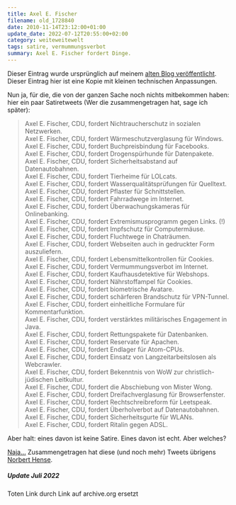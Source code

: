 ```yaml
---
title: Axel E. Fischer
filename: old_1728840
date: 2010-11-14T23:12:00+01:00
update_date: 2022-07-12T20:55:00+02:00
category: weiteweitewelt
tags: satire, vermummungsverbot
summary: Axel E. Fischer fordert Dinge.
---
```

Dieser Eintrag wurde ursprünglich auf meinem [alten Blog veröffentlicht](https://stu.blogger.de/stories/1728840/). Dieser Eintrag hier ist eine Kopie mit kleinen technischen Anpassungen.

Nun ja, für die, die von der ganzen Sache noch nichts mitbekommen haben: hier ein paar Satiretweets (Wer die zusammengetragen hat, sage ich später):

> Axel E. Fischer, CDU, fordert Nichtraucherschutz in sozialen Netzwerken.\
> Axel E. Fischer, CDU, fordert Wärmeschutzverglasung für Windows.\
> Axel E. Fischer, CDU, fordert Buchpreisbindung für Facebooks.\
> Axel E. Fischer, CDU, fordert Drogenspürhunde für Datenpakete.\
> Axel E. Fischer, CDU, fordert Sicherheitsabstand auf Datenautobahnen.\
> Axel E. Fischer, CDU, fordert Tierheime für LOLcats.\
> Axel E. Fischer, CDU, fordert Wasserqualitätsprüfungen für Quelltext.\
> Axel E. Fischer, CDU, fordert Pflaster für Schnittstellen.\
> Axel E. Fischer, CDU, fordert Fahrradwege im Internet.\
> Axel E. Fischer, CDU, fordert Überwachungskameras für Onlinebanking.\
> Axel E. Fischer, CDU, fordert Extremismusprogramm gegen Links. (!)\
> Axel E. Fischer, CDU, fordert Impfschutz für Computermäuse.\
> Axel E. Fischer, CDU, fordert Fluchtwege in Chaträumen.\
> Axel E. Fischer, CDU, fordert Webseiten auch in gedruckter Form auszuliefern.\
> Axel E. Fischer, CDU, fordert Lebensmittelkontrollen für Cookies.\
> Axel E. Fischer, CDU, fordert Vermummungsverbot im Internet.\
> Axel E. Fischer, CDU, fordert Kaufhausdetektive für Webshops.\
> Axel E. Fischer, CDU, fordert Nährstoffampel für Cookies.\
> Axel E. Fischer, CDU, fordert biometrische Avatare.\
> Axel E. Fischer, CDU, fordert schärferen Brandschutz für VPN-Tunnel.\
> Axel E. Fischer, CDU, fordert einheitliche Formulare für Kommentarfunktion.\
> Axel E. Fischer, CDU, fordert verstärktes militärisches Engagement in Java.\
> Axel E. Fischer, CDU, fordert Rettungspakete für Datenbanken.\
> Axel E. Fischer, CDU, fordert Reservate für Apachen.\
> Axel E. Fischer, CDU, fordert Endlager für Atom-CPUs.\
> Axel E. Fischer, CDU, fordert Einsatz von Langzeitarbeitslosen als Webcrawler.\
> Axel E. Fischer, CDU, fordert Bekenntnis von WoW zur christlich-jüdischen Leitkultur.\
> Axel E. Fischer, CDU, fordert die Abschiebung von Mister Wong.\
> Axel E. Fischer, CDU, fordert Dreifachverglasung für Browserfenster.\
> Axel E. Fischer, CDU, fordert Rechtschreibreform für Leetspeak.\
> Axel E. Fischer, CDU, fordert Überholverbot auf Datenautobahnen.\
> Axel E. Fischer, CDU, fordert Sicherheitsgurte für WLANs.\
> Axel E. Fischer, CDU, fordert Ritalin gegen ADSL.

Aber halt: eines davon ist keine Satire. Eines davon ist echt.
Aber welches?

[Naja…](https://www.heise.de/newsticker/meldung/CDU-Politiker-fuer-Vermummungsverbot-im-Internet-1136033.html)
Zusammengetragen hat diese (und noch mehr) Tweets übrigens [Norbert Hense](https://web.archive.org/web/20101116094944/http://www.norbert-hense.de/blog/?p=189).

##### Update Juli 2022

Toten Link durch Link auf archive.org ersetzt

